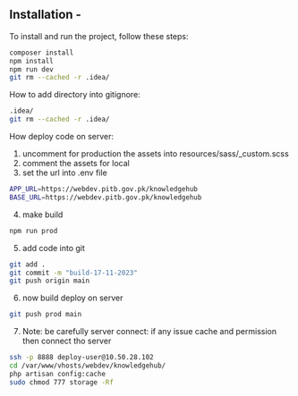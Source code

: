 ## Installation -

To install and run the project, follow these steps:

```bash
composer install
npm install
npm run dev
git rm --cached -r .idea/
```

How to add directory into gitignore:

```bash
.idea/
git rm --cached -r .idea/
```

How deploy code on server:
1. uncomment for production the assets into resources/sass/_custom.scss
2. comment the assets for local
3. set the url into .env file
```bash
APP_URL=https://webdev.pitb.gov.pk/knowledgehub
BASE_URL=https://webdev.pitb.gov.pk/knowledgehub
```
4. make build
```bash
npm run prod
```
5. add code into git
```bash
git add .
git commit -m "build-17-11-2023"
git push origin main
```
6. now build deploy on server
```bash
git push prod main
```
7. Note: be carefully server connect: if any issue cache and permission then connect tho server
```bash
ssh -p 8888 deploy-user@10.50.28.102
cd /var/www/vhosts/webdev/knowledgehub/
php artisan config:cache
sudo chmod 777 storage -Rf
```
